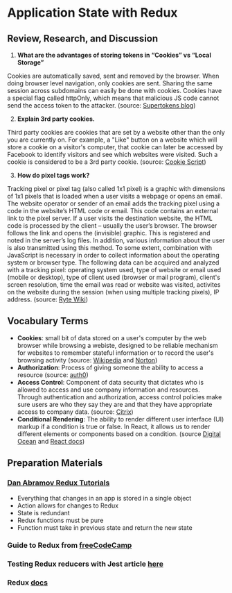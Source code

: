 # Application State with Redux

## Review, Research, and Discussion
1. **What are the advantages of storing tokens in “Cookies” vs “Local Storage”**

Cookies are automatically saved, sent and removed by the browser. When doing browser level navigation, only cookies are sent. Sharing the same session across subdomains can easily be done with cookies. Cookies have a special flag called httpOnly, which means that malicious JS code cannot send the access token to the attacker. (source: [Supertokens blog](https://supertokens.io/blog/cookies-vs-localstorage-for-sessions-everything-you-need-to-know))

2. **Explain 3rd party cookies.**

Third party cookies are cookies that are set by a website other than the only you are currently on. For example, a "Like" button on a website which will store a cookie on a visitor's computer, that cookie can later be accessed by Facebook to identify visitors and see which websites were visited. Such a cookie is considered to be a 3rd party cookie. (source: [Cookie Script](https://cookie-script.com/all-you-need-to-know-about-third-party-cookies.html))

3. **How do pixel tags work?**

Tracking pixel or pixel tag (also called 1x1 pixel) is a graphic with dimensions of 1x1 pixels that is loaded when a user visits a webpage or opens an email. The website operator or sender of an email adds the tracking pixel using a code in the website’s HTML code or email. This code contains an external link to the pixel server. If a user visits the destination website, the HTML code is processed by the client – usually the user’s browser. The browser follows the link and opens the (invisible) graphic. This is registered and noted in the server’s log files. In addition, various information about the user is also transmitted using this method. To some extent, combination with JavaScript is necessary in order to collect information about the operating system or browser type. The following data can be acquired and analyzed with a tracking pixel: operating system used, type of website or email used (mobile or desktop), type of client used (browser or mail program), client's screen resolution, time the email was read or website was visited, activites on the website during the session (when using multiple tracking pixels), IP address. (source: [Ryte Wiki](https://en.ryte.com/wiki/Tracking_Pixel))

## Vocabulary Terms

- **Cookies**: small bit of data stored on a user's computer by the web browser while browsing a webiste, designed to be reliable mechanism for websites to remember stateful information or to record the user's browsing activity (source: [Wikipedia](https://en.wikipedia.org/wiki/HTTP_cookie) and [Norton](https://us.norton.com/internetsecurity-privacy-what-are-cookies.html))
- **Authorization**: Process of giving someone the ability to access a resource (source: [auth0](https://auth0.com/intro-to-iam/what-is-authorization/))
- **Access Control**: Component of data security that dictates who is allowed to access and use company information and resources. Through authentication and authorization, access control policies make sure users are who they say they are and that they have appropriate access to company data. (source: [Citrix](https://www.citrix.com/solutions/secure-access/what-is-access-control.html))
- **Conditional Rendering**: The ability to render different user interface (UI) markup if a condition is true or false. In React, it allows us to render different elements or components based on a condition. (source [Digital Ocean](https://www.digitalocean.com/community/tutorials/7-ways-to-implement-conditional-rendering-in-react-applications) and [React docs](https://reactjs.org/docs/conditional-rendering.html))

## Preparation Materials

### [Dan Abramov Redux Tutorials](https://egghead.io/courses/getting-started-with-redux)

- Everything that changes in an app is stored in a single object
- Action allows for changes to Redux
- State is redundant
- Redux functions must be pure
- Function must take in previous state and return the new state

### Guide to Redux from [freeCodeCamp](https://www.freecodecamp.org/news/understanding-redux-the-worlds-easiest-guide-to-beginning-redux-c695f45546f6/)

### Testing Redux reducers with Jest article [here](https://medium.com/@netxm/testing-redux-reducers-with-jest-6653abbfe3e1)

### Redux [docs](https://redux.js.org/)